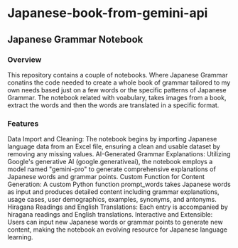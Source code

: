 # Japanese-book-from-gemini-api

## Japanese Grammar Notebook
### Overview

This repository contains a couple of notebooks. Where Japanese Grammar conatins the code needed to create a whole book of grammar tailored to my own needs based just on a few words or the specific patterns of Japanese Grammar.
The notebook related with voabulary, takes images from a book, extract the words and then the words are translated in a specific format.

### Features
Data Import and Cleaning: The notebook begins by importing Japanese language data from an Excel file, ensuring a clean and usable dataset by removing any missing values.
AI-Generated Grammar Explanations: Utilizing Google's generative AI (google.generativeai), the notebook employs a model named "gemini-pro" to generate comprehensive explanations of Japanese words and grammar points.
Custom Function for Content Generation: A custom Python function prompt_words takes Japanese words as input and produces detailed content including grammar explanations, usage cases, user demographics, examples, synonyms, and antonyms.
Hiragana Readings and English Translations: Each entry is accompanied by hiragana readings and English translations.
Interactive and Extensible: Users can input new Japanese words or grammar points to generate new content, making the notebook an evolving resource for Japanese language learning.

